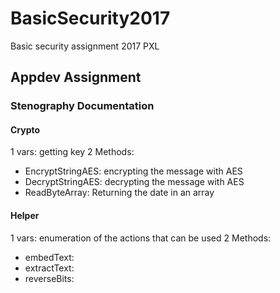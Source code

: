 # BasicSecurity2017
Basic security assignment 2017 PXL
## Appdev Assignment
### Stenography Documentation
#### Crypto

1 vars: getting key
2 Methods:
- EncryptStringAES: encrypting the message with AES
- DecryptStringAES: decrypting the message with AES
- ReadByteArray: Returning the date in an array
 
#### Helper

1 vars: enumeration of the actions that can be used
2 Methods:
- embedText: 
- extractText: 
- reverseBits: 
